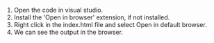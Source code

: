 1. Open the code in visual studio.
2. Install the 'Open in browser' extension, if not installed.
3. Right click in the index.html file and select Open in default browser.
4. We can see the output in the browser.
